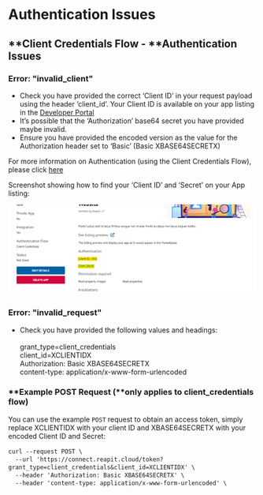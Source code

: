 # Authentication Issues

## **Client Credentials Flow - **Authentication Issues

### **Error: "invalid\_client"**

* Check you have provided the correct ‘Client ID’ in your request payload using the header ‘client\_id’. Your Client ID is available on your app listing in the [Developer Portal](https://developers.reapit.cloud/apps)
* It’s possible that the ‘Authorization’ base64 secret you have provided maybe invalid.
* Ensure you have provided the encoded version as the value for the Authorization header set to ‘Basic’ (Basic XBASE64SECRETX)

For more information on Authentication (using the Client Credentials Flow), please click [here](https://foundations-documentation.reapit.cloud/api/api-documentation#client-credentials-flow)

Screenshot showing how to find your ‘Client ID’ and ‘Secret’ on your App listing:



![](<../.gitbook/assets/image (104).png>)

### **Error:** "invalid\_request"

* Check you have provided the following values and headings:\
  \
  grant\_type=client\_credentials\
  client\_id=XCLIENTIDX\
  Authorization: Basic XBASE64SECRETX\
  content-type: application/x-www-form-urlencoded

### **Example POST Request (**only applies to client\_credentials flow)

You can use the example `POST` request to obtain an access token, simply replace XCLIENTIDX with your client ID and XBASE64SECRETX with your encoded Client ID and Secret:

```
curl --request POST \
  --url 'https://connect.reapit.cloud/token?grant_type=client_credentials&client_id=XCLIENTIDX' \
  --header 'Authorization: Basic XBASE64SECRETX' \
  --header 'content-type: application/x-www-form-urlencoded' \

```

&#x20;

